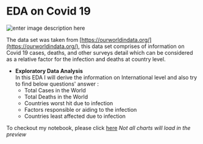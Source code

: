 # EDA on Covid 19
![enter image description here](https://github.com/Qadir92/covid-19-eda/blob/main/COVID-19-2.jpg?raw=true)

The data set was taken from  [https://ourworldindata.org/](https://ourworldindata.org/), this data set comprises of information on Covid 19 cases, deaths, and other surveys detail which can be considered as a relative factor for the infection and deaths at country level.

-   **Exploratory Data Analysis**  
    In this EDA I will derive the information on International level and also try to find below questions' answer :
    -   Total Cases in the World
    -   Total Deaths in the World
    -   Countries worst hit due to infection
    -   Factors responsible or aiding to the infection
    -   Countries least affected due to infection

To checkout my notebook, please click [here](https://github.com/Qadir92/covid-19-eda/blob/main/EDA_on_Covid_19.ipynb)
*Not all charts will load in the preview*
